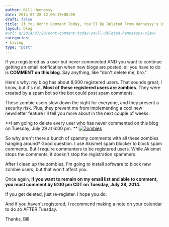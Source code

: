 ```yaml
---
author: Bill Hennessy
date: 2014-07-28 12:00:17+00:00
draft: false
title: If You Don't Comment Today, You'll Be Deleted From Hennessy's View
layout: blog
#url: e/2014/07/28/dont-comment-today-youll-deleted-hennessys-view/
categories:
- Living
type: "post"
---
```


If you registered as a user but never commented AND you want to continue getting an email notification when new blogs are posted, all you have to do is **COMMENT on this blog**. Say anything, like "don't delete me, bro."

Here's why: my blog has about 8,000 registered users. That sounds great, I know, but it's not. **Most of these registered users are zombies**. They were created by a spam bot so the bot could post spam comments.

These zombie users slow down the sight for everyone, and they present a security risk. Plus, they prevent me from implementing a cool new newsletter feature I'll tell you more about in the next couple of weeks.

**I am going to delete every user who has never commented on this blog on Tuesday, July 29 at 6:00 pm. **
[![Zombies](https://hennessysview.com/wp-content/uploads/2014/07/zombie02-1024x576.jpg)
](https://hennessysview.com/2014/07/28/dont-comment-today-youll-deleted-hennessys-view/zombie02/#main)

So why aren't there a bunch of spammy comments with all these zombies hanging around? Good question. I use Akismet spam blocker to block spam comments. But I require commenters to be registered users. While Akismet stops the comments, it doesn't stop the registration spammers.

After I clean up the zombies, I'm going to install software to block new zombie users, but that won't affect you.

Once again, **if you want to remain on my email list and able to comment, you must comment by 6:00 pm CDT on Tuesday, July 28, 2014.**

If you get deleted, just re-register. I hope you do.

And if you haven't registered, I recommend making a note on your calendar to do so AFTER Tuesday.

Thanks,
Bill
